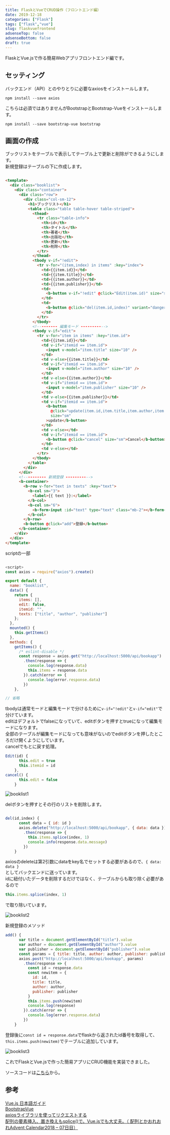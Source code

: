 ```yaml
---
title: FlaskとVueでCRUD操作（フロントエンド編）
date: 2019-12-18
categories: ["Flask"]
tags: ["flask","vue"]
slug: flaskvuefrontend
adsenseTop: false
adsenseBottom: false
draft: true
---
```


FlaskとVue.jsで作る簡易Webアプリフロントエンド編です。

## セッティング

バックエンド（API）とのやりとりに必要なaxiosをインストールします。

```
npm install --save axios
```

こちらは必須ではありませんがBootstrapとBootstrap-Vueをインストールします。

```
npm install --save bootstrap-vue bootstrap
```

## 画面の作成

ブックリストをテーブルで表示してテーブル上で更新と削除ができるようにします。  
新規登録はテーブルの下に作成します。

```html

<template>
  <div class="booklist">
    <div class="container">
      <div class="row">
        <div class="col-sm-12">
          <h1>ブックリスト</h1>
          <table class="table table-hover table-striped">
            <thead>
              <tr class="table-info">
                <th>id</th>
                <th>タイトル</th>
                <th>著者</th>
                <th>出版社</th>
                <th>更新</th>
                <th>削除</th>
              </tr>
            </thead>
            <tbody v-if="!edit">
              <tr v-for="(item,index) in items" :key="index">
                <td>{{item.id}}</td>
                <td>{{item.title}}</td>
                <td>{{item.author}}</td>
                <td>{{item.publisher}}</td>
                <td>
                  <b-button v-if="!edit" @click="Edit(item.id)" size="sm">Edit</b-button>
                </td>
                <td>
                  <b-button @click="del(item.id,index)" variant="danger" size="sm">Del</b-button>
                </td>
              </tr>
            </tbody>
            <!--------- 編集モード ----------->
            <tbody v-if="edit">
              <tr v-for="item in items" :key="item.id">
                <td>{{item.id}}</td>
                <td v-if="itemid == item.id">
                  <input v-model="item.title" size="10" />
                </td>
                <td v-else>{{item.title}}</td>
                <td v-if="itemid == item.id">
                  <input v-model="item.author" size="10" />
                </td>
                <td v-else>{{item.author}}</td>
                <td v-if="itemid == item.id">
                  <input v-model="item.publisher" size="10" />
                </td>
                <td v-else>{{item.publisher}}</td>
                <td v-if="itemid == item.id">
                  <b-button
                    @click="update(item.id,item.title,item.author,item.publisher)"
                    size="sm"
                  >update</b-button>
                </td>
                <td v-else></td>
                <td v-if="itemid == item.id">
                  <b-button @click="cancel" size="sm">Cancel</b-button>
                </td>
                <td v-else></td>
              </tr>
            </tbody>
          </table>
        </div>
      </div>
      <!---------- 新規登録 ----------->
      <b-container>
        <b-row v-for="text in texts" :key="text">
          <b-col sm="3">
            <label>{{ text }}:</label>
          </b-col>
          <b-col sm="6">
            <b-form-input :id="text" type="text" class="mb-2"></b-form-input>
          </b-col>
        </b-row>
        <b-button @click="add">登録</b-button>
      </b-container>
    </div>
  </div>
</template>

```

scriptの一部

```js

<script>
const axios = require("axios").create()

export default {
  name: "booklist",
  data() {
    return {
      items: [],
      edit: false,
      itemid: "",
      texts: ["title", "author", "publisher"]
    };
  },
  mounted() {
    this.getItems()
  },
  methods: {
    getItems() {
      /* eslint-disable */
      const response = axios.get("http://localhost:5000/api/bookapp")
        .then(response => {
          console.log(response.data)
          this.items = response.data
        }).catch(error => {
          console.log(error.response.data)
        })
    },

// 省略

```

tbodyは通常モードと編集モードで分けるために`v-if="!edit"`と`v-if="edit"`で分けています。  
editはデフォルトでfalseになっていて、editボタンを押すとtrueになって編集モードになります。  
全部のテーブルが編集モードになっても意味がないのでeditボタンを押したところだけ開くようにしています。  
cancelでもとに戻す処理。

```js
Edit(id) {
      this.edit = true
      this.itemid = id
    },
cancel() {
      this.edit = false
    }
```

![booklist1](../../../images/booklist1.gif)

delボタンを押すとその行のリストを削除します。

```js

del(id,index) {
      const data = { id: id }
      axios.delete("http://localhost:5000/api/bookapp", { data: data })
        .then(response => {
          this.items.splice(index, 1)
          console.info(response.data.message)
        })
    }

```

axiosのdeleteは第2引数にdataをkey名でセットする必要があるので、`{ data: data }`  
としてバックエンドに送っています。  
idに紐付いたデータを削除するだけではなく、テーブルからも取り除く必要があるので

```js
this.items.splice(index, 1)
```

で取り除いています。

![booklist2](../../../images/booklist2.gif)

新規登録のメソッド

```js
add() {
      var title = document.getElementById("title").value
      var author = document.getElementById("author").value
      var publisher = document.getElementById("publisher").value
      const params = { title: title, author: author, publisher: publisher }
      axios.post("http://localhost:5000/api/bookapp", params)
        .then(response => {
          const id = response.data
          const newitem = {
            id: id,
            title: title,
            author: author,
            publisher: publisher
          }
          this.items.push(newitem)
          console.log(response)
        }).catch(error => {
          console.log(error.response.data)
        })
    }
```

登録後に`const id = response.data`でflaskから返されたid番号を取得して、`this.items.push(newitem)`でテーブルに追加しています。  

![booklist3](../../../images/booklist3.gif)  

これでFlaskとVue.jsで作った簡易アプリにCRUD機能を実装できました。  

ソースコードは[こちら](https://github.com/Squigly77/flask_vue_sample)から。

## 参考

[Vue.js 日本語ガイド](https://jp.vuejs.org/v2/guide/)  
[BootstrapVue](https://bootstrap-vue.js.org/)  
[axiosライブラリを使ってリクエストする](https://qiita.com/reflet/items/d5658d5d69e8e1ccd489)  
[配列の要素挿入、置き換えもsplice()で。Vue.jsでも大丈夫。（ 配列とかおれおれAdvent Calendar2018 – 07日目）](https://ginpen.com/2018/12/07/array-splice-to-insert-replace/)